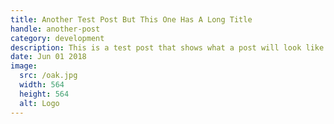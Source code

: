 ```yaml
---
title: Another Test Post But This One Has A Long Title
handle: another-post
category: development
description: This is a test post that shows what a post will look like
date: Jun 01 2018
image:
  src: /oak.jpg
  width: 564
  height: 564
  alt: Logo
---
```

